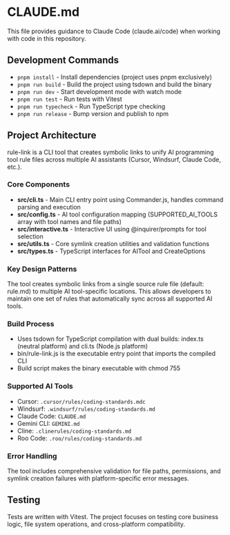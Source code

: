 # CLAUDE.md

This file provides guidance to Claude Code (claude.ai/code) when working with code in this repository.

## Development Commands

- `pnpm install` - Install dependencies (project uses pnpm exclusively)
- `pnpm run build` - Build the project using tsdown and build the binary
- `pnpm run dev` - Start development mode with watch mode
- `pnpm run test` - Run tests with Vitest
- `pnpm run typecheck` - Run TypeScript type checking
- `pnpm run release` - Bump version and publish to npm

## Project Architecture

rule-link is a CLI tool that creates symbolic links to unify AI programming tool rule files across multiple AI assistants (Cursor, Windsurf, Claude Code, etc.).

### Core Components

- **src/cli.ts** - Main CLI entry point using Commander.js, handles command parsing and execution
- **src/config.ts** - AI tool configuration mapping (SUPPORTED_AI_TOOLS array with tool names and file paths)
- **src/interactive.ts** - Interactive UI using @inquirer/prompts for tool selection
- **src/utils.ts** - Core symlink creation utilities and validation functions
- **src/types.ts** - TypeScript interfaces for AITool and CreateOptions

### Key Design Patterns

The tool creates symbolic links from a single source rule file (default: rule.md) to multiple AI tool-specific locations. This allows developers to maintain one set of rules that automatically sync across all supported AI tools.

### Build Process

- Uses tsdown for TypeScript compilation with dual builds: index.ts (neutral platform) and cli.ts (Node.js platform)
- bin/rule-link.js is the executable entry point that imports the compiled CLI
- Build script makes the binary executable with chmod 755

### Supported AI Tools

- Cursor: `.cursor/rules/coding-standards.mdc`
- Windsurf: `.windsurf/rules/coding-standards.md`
- Claude Code: `CLAUDE.md`
- Gemini CLI: `GEMINI.md`
- Cline: `.clinerules/coding-standards.md`
- Roo Code: `.roo/rules/coding-standards.md`

### Error Handling

The tool includes comprehensive validation for file paths, permissions, and symlink creation failures with platform-specific error messages.

## Testing

Tests are written with Vitest. The project focuses on testing core business logic, file system operations, and cross-platform compatibility.